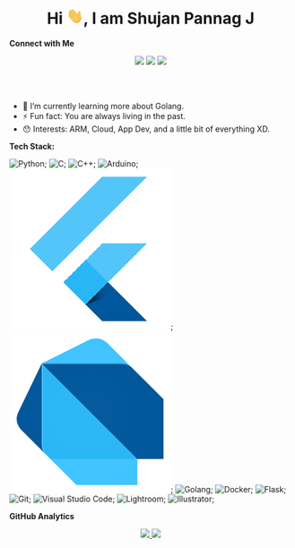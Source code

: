 <h1 align="center">Hi <img src="https://raw.githubusercontent.com/ABSphreak/ABSphreak/master/gifs/Hi.gif" width="30px">, I am Shujan Pannag J</h1>

**Connect with Me**

<p align="center">
<a href="https://www.linkedin.com/in/shujan-pannag-a1370b18a/"><img src="https://img.shields.io/badge/-Aditya%20Vikram%20Singh-0077B5?style=flat&logo=Linkedin&logoColor=white"/></a>
<a href="mailto:shujanpannag@gmail.com"><img src="https://img.shields.io/badge/-avsingh@umass.edu-D14836?style=flat&logo=Gmail&logoColor=white"/></a>
<a href="https://www.instagram.com/shujan_pannag/"><img src="https://img.shields.io/badge/-@adityavs__-E4405F?style=flat&logo=Instagram&logoColor=white"/></a>
</p>

<br/>
<br/>

- 🌱 I’m currently learning more about Golang.
- ⚡ Fun fact: You are always living in the past.
- 😯 Interests: ARM, Cloud, App Dev, and a little bit of everything XD.

**Tech Stack:**

![Python](https://img.shields.io/badge/-Python-05122A?style=flat&logo=python);
![C](https://img.shields.io/badge/-C-05122A?style=flat&logo=C&logoColor=A8B9CC);
![C++](https://img.shields.io/badge/-C++-05122A?style=flat&logo=C%2B%2B&logoColor=00599C);
![Arduino](https://img.icons8.com/color/240/000000/arduino.png);
![Flutter](https://raw.githubusercontent.com/github/explore/80688e429a7d4ef2fca1e82350fe8e3517d3494d/topics/flutter/flutter.png);
![Dart](https://raw.githubusercontent.com/github/explore/80688e429a7d4ef2fca1e82350fe8e3517d3494d/topics/dart/dart.png);
![Golang](https://img.icons8.com/color/48/000000/golang.png);
![Docker](https://img.icons8.com/color/48/000000/docker.png);
![Flask](https://img.shields.io/badge/-Flask-05122A?style=flat&logo=flask);
![Git](https://img.shields.io/badge/-Git-05122A?style=flat&logo=git);
![Visual Studio Code](https://img.shields.io/badge/-Visual%20Studio%20Code-05122A?style=flat&logo=visual-studio-code&logoColor=007ACC);
![Lightroom](https://img.icons8.com/color/48/000000/adobe-lightroom.png);
![Illustrator](https://img.shields.io/badge/-Illustrator-05122A?style=flat&logo=adobe-illustrator);


**GitHub Analytics**

<p align="center">
<a href="https://github.com/AVS1508">
  <img height="180em" src="https://github-readme-stats-eight-theta.vercel.app/api?username=AVS1508&show_icons=true&theme=algolia&include_all_commits=true&count_private=true"/>
  <img height="180em" src="https://github-readme-stats-eight-theta.vercel.app/api/top-langs/?username=AVS1508&layout=compact&langs_count=8&theme=algolia"/>
</a>
</p>
